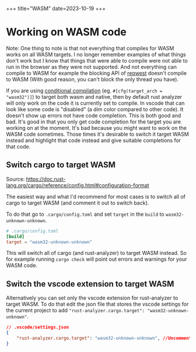 +++
title="WASM"
date=2023-10-19
+++

# Working on WASM code

Note: One thing to note is that not everything that compiles for WASM works on all WASM targets.
I no longer remember examples of what things don't work but I know that things that were able to compile were not able to run in the browser as they were not supported.
And not everything can compile to WASM for example the blocking API of [reqwest](https://docs.rs/reqwest/latest/reqwest/) doesn't compile to WASM (With good reason, you can't block the only thread you have).

If you are using [conditional compilation](@/rust/conditional_compilation.md) (eg. `#[cfg(target_arch = "wasm32")]`) to target both wasm and native,
then by default rust analyzer will only work on the code it is currently set to compile.
In vscode that can look like some code is "disabled" (a dim color compared to other code).
It doesn't show up errors not have code completion.
This is both good and bad.
It's good in that you only get code completion for the target you are working on at the moment.
It's bad because you might want to work on the WASM code sometimes.
Those times it's desirable to switch it target WASM instead and highlight that code instead and give suitable completions for that code.

## Switch cargo to target WASM

Source: <https://doc.rust-lang.org/cargo/reference/config.html#configuration-format>

The easiest way and what I'd recommend for most cases is to switch all of cargo to target WASM (and comment it out to switch back).

To do that go to `.cargo/config.toml` and set `target` in the `build` to `wasm32-unknown-unknown`.

```toml
# .cargo/config.toml
[build]
target = "wasm32-unknown-unknown"
```

This will switch all of cargo (and rust-analyzer) to target WASM instead. So for example running `cargo check` will point out errors and warnings for your WASM code.

## Switch the vscode extension to target WASM

Alternatively you can set only the vscode extension for rust-analyzer to target WASM.
To do that edit the json file that stores the vscode settings for the current project to add `"rust-analyzer.cargo.target": "wasm32-unknown-unknown"`.

```json
// .vscode/settings.json
{
    "rust-analyzer.cargo.target": "wasm32-unknown-unknown", //Uncomment to use rust-analyzer on wasm code instead
}
```
